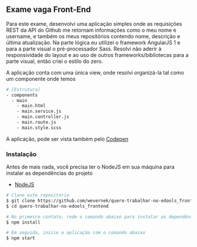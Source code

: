## Exame vaga Front-End

Para este exame, desenvolvi uma aplicação simples onde as requisições REST da API do Github me retornam informações como o meu nome e username, e também os meus repositórios contendo nome, descrição e última atualização. Na parte lógica eu utilizei o framework AngularJS 1 e para a parte visual o pré-processador Sass. Resolvi não aderir à responsividade do layout e ao uso de outros frameworks/bibliotecas para a parte visual, então criei o estilo do zero.

A aplicação conta com uma única view, onde resolvi organizá-la tal como um componente onde temos

```sh
# [Estrutura]
- components
  - main
    - main.html
    - main.service.js
    - main.controller.js
    - main.route.js
    - main.style.scss
```

A aplicação, pode ser vista também pelo [Codepen](https://codepen.io/wevernek/pen/xPWEOm)

### Instalação

Antes de mais nada, você precisa ter o NodeJS em sua máquina para instalar as dependências do projeto

- [NodeJS](http://nodejs.org/)


```sh
# Clone este repositório
$ git clone https://github.com/wevernek/quero-trabalhar-no-edools_frontend
$ cd quero-trabalhar-no-edools_frontend

# No primeiro contato, rode o comando abaixo para instalar as dependências da aplicação
$ npm install

# Em seguida, inicie a aplicação com o comando abaixo
$ npm start
```